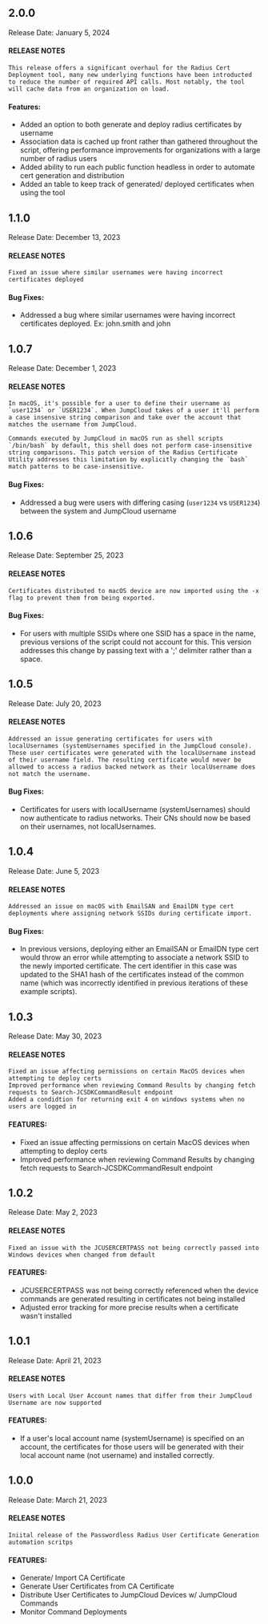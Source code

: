 ## 2.0.0

Release Date: January 5, 2024

#### RELEASE NOTES

```
This release offers a significant overhaul for the Radius Cert Deployment tool, many new underlying functions have been introducted to reduce the number of required API calls. Most notably, the tool will cache data from an organization on load.
```

#### Features:

- Added an option to both generate and deploy radius certificates by username
- Association data is cached up front rather than gathered throughout the script, offering performance improvements for organizations with a large number of radius users
- Added ability to run each public function headless in order to automate cert generation and distribution
- Added an table to keep track of generated/ deployed certificates when using the tool

## 1.1.0

Release Date: December 13, 2023

#### RELEASE NOTES

```
Fixed an issue where similar usernames were having incorrect certificates deployed
```

#### Bug Fixes:

- Addressed a bug where similar usernames were having incorrect certificates deployed. Ex: john.smith and john

## 1.0.7

Release Date: December 1, 2023

#### RELEASE NOTES

```
In macOS, it's possible for a user to define their username as `user1234` or `USER1234`. When JumpCloud takes of a user it'll perform a case insensive string comparison and take over the account that matches the username from JumpCloud.

Commands executed by JumpCloud in macOS run as shell scripts `/bin/bash` by default, this shell does not perform case-insensitive string comparisons. This patch version of the Radius Certificate Utility addresses this limitation by explicitly changing the `bash` match patterns to be case-insensitive.
```

#### Bug Fixes:

- Addressed a bug were users with differing casing (`user1234` vs `USER1234`) between the system and JumpCloud username

## 1.0.6

Release Date: September 25, 2023

#### RELEASE NOTES

```
Certificates distributed to macOS device are now imported using the -x flag to prevent them from being exported.
```

#### Bug Fixes:

- For users with multiple SSIDs where one SSID has a space in the name, previous versions of the script could not account for this. This version addresses this change by passing text with a ';' delimiter rather than a space.

## 1.0.5

Release Date: July 20, 2023

#### RELEASE NOTES

```
Addressed an issue generating certificates for users with localUsernames (systemUsernames specified in the JumpCloud console). These user certificates were generated with the localUsername instead of their username field. The resulting certificate would never be allowed to access a radius backed network as their localUsername does not match the username.
```

#### Bug Fixes:

- Certificates for users with localUsername (systemUsernames) should now authenticate to radius networks. Their CNs should now be based on their usernames, not localUsernames.

## 1.0.4

Release Date: June 5, 2023

#### RELEASE NOTES

```
Addressed an issue on macOS with EmailSAN and EmailDN type cert deployments where assigning network SSIDs during certificate import.
```

#### Bug Fixes:

- In previous versions, deploying either an EmailSAN or EmailDN type cert would throw an error while attempting to associate a network SSID to the newly imported certificate. The cert identifier in this case was updated to the SHA1 hash of the certificates instead of the common name (which was incorrectly identified in previous iterations of these example scripts).

## 1.0.3

Release Date: May 30, 2023

#### RELEASE NOTES

```
Fixed an issue affecting permissions on certain MacOS devices when attempting to deploy certs
Improved performance when reviewing Command Results by changing fetch requests to Search-JCSDKCommandResult endpoint
Added a condidtion for returning exit 4 on windows systems when no users are logged in
```

#### FEATURES:

- Fixed an issue affecting permissions on certain MacOS devices when attempting to deploy certs
- Improved performance when reviewing Command Results by changing fetch requests to Search-JCSDKCommandResult endpoint

## 1.0.2

Release Date: May 2, 2023

#### RELEASE NOTES

```
Fixed an issue with the JCUSERCERTPASS not being correctly passed into Windows devices when changed from default
```

#### FEATURES:

- JCUSERCERTPASS was not being correctly referenced when the device commands are generated resulting in certificates not being installed
- Adjusted error tracking for more precise results when a certificate wasn't installed

## 1.0.1

Release Date: April 21, 2023

#### RELEASE NOTES

```
Users with Local User Account names that differ from their JumpCloud Username are now supported
```

#### FEATURES:

- If a user's local account name (systemUsername) is specified on an account, the certificates for those users will be generated with their local account name (not username) and installed correctly.

## 1.0.0

Release Date: March 21, 2023

#### RELEASE NOTES

```
Iniital release of the Passwordless Radius User Certificate Generation automation scritps
```

#### FEATURES:

- Generate/ Import CA Certificate
- Generate User Certificates from CA Certificate
- Distribute User Certificates to JumpCloud Devices w/ JumpCloud Commands
- Monitor Command Deployments
